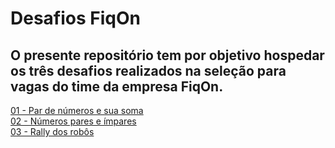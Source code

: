 # Desafios FiqOn

<h2>O presente repositório tem por objetivo hospedar os três desafios realizados na seleção para vagas do time da empresa FiqOn.</h2>

[01 - Par de números e sua soma](https://falarzedu.github.io/FiqOn_Challenges/odd_even_print/) </br>
[02 - Números pares e ímpares](https://falarzedu.github.io/FiqOn_Challenges/seq_sum/) </br>
[03 - Rally dos robôs](https://falarzedu.github.io/FiqOn_Challenges/robot_rally/) </br>
